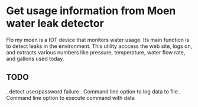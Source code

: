 # Get usage information from Moen water leak detector

Flo my moen is a IOT device that monitors water usage.  Its main function is to detect leaks in the environment.
This utility acccess the web site, logs on, and extracts various numbers like pressure, temperature, water flow
rate, and gallons used today.
## TODO
. detect user/password failure
. Command line option to log data to file
. Command line option to execute command with data
